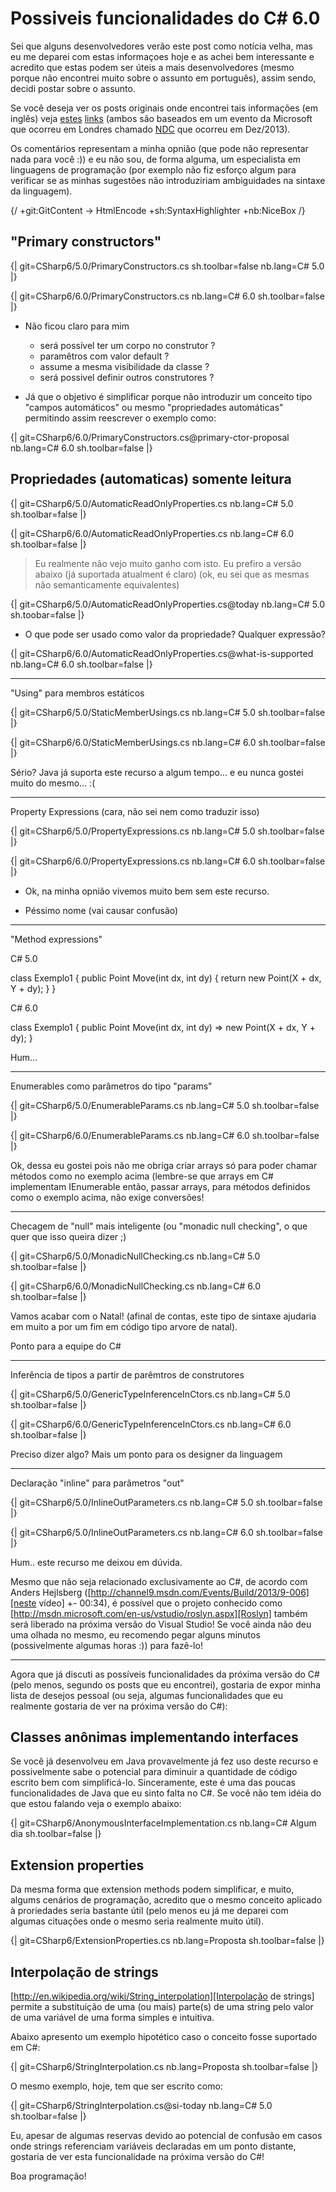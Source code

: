 Possiveis funcionalidades do C# 6.0
==================================

Sei que alguns desenvolvedores verão este post como notícia velha, mas eu me deparei com estas informaçoes hoje e as achei bem interessante e acredito que estas podem ser úteis a mais desenvolvedores (mesmo porque não encontrei muito sobre o assunto em português), assim sendo, decidi postar sobre o assunto.

Se você deseja ver os posts originais onde encontrei tais informações (em inglês) veja [estes][1] [links][2] (ambos são baseados em um evento da Microsoft que ocorreu em Londres chamado [NDC][3] que ocorreu em Dez/2013).

Os comentários representam a minha opnião (que pode não representar nada para você :)) e eu não sou, de forma alguma, um especialista em linguagens de programação (por exemplo não fiz esforço algum para verificar se as minhas sugestões não introduziriam ambiguidades na sintaxe da linguagem).

{/
	+git:GitContent -> HtmlEncode
	+sh:SyntaxHighlighter
	+nb:NiceBox
/}


"Primary constructors"
---------------------

{| git=CSharp6/5.0/PrimaryConstructors.cs sh.toolbar=false nb.lang=C# 5.0 |}

{| git=CSharp6/6.0/PrimaryConstructors.cs nb.lang=C# 6.0 sh.toolbar=false |}

- Não ficou claro para mim
	- será possível ter um corpo no construtor ?
	- paramêtros com valor default ?
	- assume a mesma visibilidade da classe ?
	- será possivel definir outros construtores ?

- Já que o objetivo é simplificar porque não introduzir um conceito tipo "campos automáticos" ou mesmo "propriedades automáticas" permitindo assim reescrever o exemplo como: 

{| git=CSharp6/6.0/PrimaryConstructors.cs@primary-ctor-proposal nb.lang=C# 6.0 sh.toolbar=false |}

Propriedades (automaticas) somente leitura 
------------------------------------------

{| git=CSharp6/5.0/AutomaticReadOnlyProperties.cs nb.lang=C# 5.0 sh.toolbar=false |}

{| git=CSharp6/6.0/AutomaticReadOnlyProperties.cs nb.lang=C# 6.0 sh.toolbar=false |}

> Eu realmente não vejo muito ganho com isto. Eu prefiro a versão abaixo (já suportada atualment é claro)
(ok, eu sei que as mesmas não semanticamente equivalentes)

{| git=CSharp6/5.0/AutomaticReadOnlyProperties.cs@today nb.lang=C# 5.0 sh.toobar=false |}

- O que pode ser usado como valor da propriedade? Qualquer expressão? 

{| git=CSharp6/6.0/AutomaticReadOnlyProperties.cs@what-is-supported nb.lang=C# 6.0 sh.toolbar=false |}

----
"Using" para membros estáticos

{| git=CSharp6/5.0/StaticMemberUsings.cs nb.lang=C# 5.0 sh.toolbar=false |}

{| git=CSharp6/6.0/StaticMemberUsings.cs nb.lang=C# 6.0 sh.toolbar=false |}

Sério? Java já suporta este recurso a algum tempo... e eu nunca gostei muito do mesmo... :(


----
Property Expressions (cara, não sei nem como traduzir isso)

{| git=CSharp6/5.0/PropertyExpressions.cs nb.lang=C# 5.0 sh.toolbar=false |}

{| git=CSharp6/6.0/PropertyExpressions.cs nb.lang=C# 6.0 sh.toolbar=false |}

- Ok, na minha opnião vivemos muito bem sem este recurso.

- Péssimo nome (vai causar confusão)

----
"Method expressions"

C# 5.0

class Exemplo1
{
	public Point Move(int dx, int dy) 
	{ 
		return new Point(X + dx, Y + dy); 
	}
}

C# 6.0

class Exemplo1
{
	public Point Move(int dx, int dy) => new Point(X + dx, Y + dy);
}

Hum... 


----
Enumerables como parâmetros do tipo "params"

{| git=CSharp6/5.0/EnumerableParams.cs nb.lang=C# 5.0 sh.toolbar=false |}

{| git=CSharp6/6.0/EnumerableParams.cs nb.lang=C# 6.0 sh.toolbar=false |}

Ok, dessa eu gostei pois não me obriga criar arrays só para poder chamar métodos como no exemplo acima (lembre-se que arrays em C# implementam IEnumerable<T> então, passar arrays, para métodos definidos como o exemplo acima, não exige conversões!

----
Checagem de "null" mais inteligente (ou "monadic null checking", o que quer que isso queira dizer ;)

{| git=CSharp6/5.0/MonadicNullChecking.cs nb.lang=C# 5.0 sh.toolbar=false |}

{| git=CSharp6/6.0/MonadicNullChecking.cs nb.lang=C# 6.0 sh.toolbar=false |}

Vamos acabar com o Natal! (afinal de contas, este tipo de sintaxe ajudaria em muito a por um fim em código tipo arvore de natal).

Ponto para a equipe do C#

----
Inferência de tipos a partir de parêmtros de construtores

{| git=CSharp6/5.0/GenericTypeInferenceInCtors.cs nb.lang=C# 5.0 sh.toolbar=false |}

{| git=CSharp6/6.0/GenericTypeInferenceInCtors.cs nb.lang=C# 6.0 sh.toolbar=false |}

Preciso dizer algo? Mais um ponto para os designer da linguagem

----
Declaração "inline" para parâmetros "out"

{| git=CSharp6/5.0/InlineOutParameters.cs nb.lang=C# 5.0 sh.toolbar=false |}

{| git=CSharp6/5.0/InlineOutParameters.cs nb.lang=C# 6.0 sh.toolbar=false |}

Hum.. este recurso me deixou em dúvida.


Mesmo que não seja relacionado exclusivamente ao C#, de acordo com Anders Hejlsberg ([http://channel9.msdn.com/Events/Build/2013/9-006][neste vídeo] +- 00:34), é possível que o projeto conhecido como [http://msdn.microsoft.com/en-us/vstudio/roslyn.aspx][Roslyn] também será liberado na próxima versão do Visual Studio! Se você ainda não deu uma olhada no mesmo, eu recomendo pegar alguns minutos (possivelmente algumas horas :)) para fazê-lo! 

------

Agora que já discuti as possíveis funcionalidades da próxima versão do C# (pelo menos, segundo os posts que eu encontrei), gostaria de expor minha lista de desejos pessoal (ou seja, algumas funcionalidades que eu realmente gostaria de ver na próxima versão do C#):


## Classes anônimas implementando interfaces

Se você já desenvolveu em Java provavelmente já fez uso deste recurso e possivelmente sabe o potencial para diminuir a quantidade de código escrito bem com simplificá-lo. Sinceramente, este é uma das poucas funcionalidades de Java que eu sinto falta no C#. Se você não tem idéia do que estou falando veja o exemplo abaixo:

{| git=CSharp6/AnonymousInterfaceImplementation.cs nb.lang=C# Algum dia sh.toolbar=false |}

## Extension properties

Da mesma forma que extension methods podem simplificar, e muito, algums cenários de programação, acredito que o mesmo conceito aplicado à proriedades seria bastante útil (pelo menos eu já me deparei com algumas cituações onde o mesmo seria realmente muito útil).

{| git=CSharp6/ExtensionProperties.cs nb.lang=Proposta sh.toolbar=false |}



## Interpolação de strings

[http://en.wikipedia.org/wiki/String_interpolation][Interpolação de strings] permite a substituição de uma (ou mais) parte(s) de uma string pelo valor de uma variável de uma forma simples e intuitiva.

Abaixo apresento um exemplo hipotético caso o conceito fosse suportado em C#:

{| git=CSharp6/StringInterpolation.cs nb.lang=Proposta sh.toolbar=false |}

O mesmo exemplo, hoje, tem que ser escrito como:

{| git=CSharp6/StringInterpolation.cs@si-today nb.lang=C# 5.0 sh.toolbar=false |}

Eu, apesar de algumas reservas devido ao potencial de confusão em casos onde strings referenciam variáveis declaradas em um ponto distante, gostaria de ver esta funcionalidade na próxima versão do C#!


Boa programação!

[1]: http://damieng.com/blog/2013/12/09/probable-c-6-0-features-illustrated
[2]: http://wesnerm.blogs.com/net_undocumented/2013/12/mads-on-c-60.html
[3]: http://ndclondon.oktaset.com/t-11783
